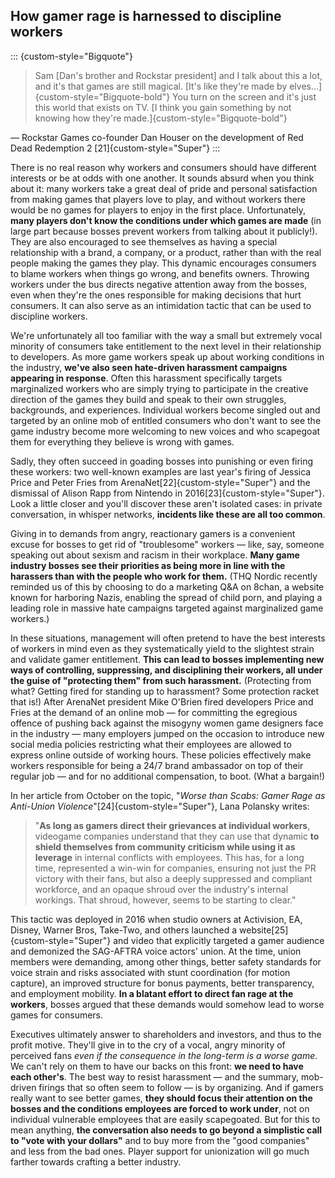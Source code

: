 ## How gamer rage is harnessed to discipline workers

::: {custom-style="Bigquote"}
> Sam [Dan's brother and Rockstar president] and I talk about this a lot, and
> it's that games are still magical. [It's like they're made by
> elves…]{custom-style="Bigquote-bold"} You turn on the screen and it's just
> this world that exists on TV. [I think you gain something by not knowing how
> they're made.]{custom-style="Bigquote-bold"}

— Rockstar Games co-founder Dan Houser on the development of Red Dead Redemption
2 [21]{custom-style="Super"}
:::

There is no real reason why workers and consumers should have different
interests or be at odds with one another. It sounds absurd when you think about
it: many workers take a great deal of pride and personal satisfaction from
making games that players love to play, and without workers there would be no
games for players to enjoy in the first place. Unfortunately, **many players
don't know the conditions under which games are made** (in large part because
bosses prevent workers from talking about it publicly!). They are also
encouraged to see themselves as having a special relationship with a brand, a
company, or a product, rather than with the real people making the games they
play. This dynamic encourages consumers to blame workers when things go wrong,
and benefits owners. Throwing workers under the bus directs negative attention
away from the bosses, even when they're the ones responsible for making
decisions that hurt consumers. It can also serve as an intimidation tactic that
can be used to discipline workers.

We're unfortunately all too familiar with the way a small but extremely vocal
minority of consumers take entitlement to the next level in their relationship
to developers. As more game workers speak up about working conditions in the
industry, **we've also seen hate-driven harassment campaigns appearing in
response**. Often this harassment specifically targets marginalized workers who
are simply trying to participate in the creative direction of the games they
build and speak to their own struggles, backgrounds, and experiences. Individual
workers become singled out and targeted by an online mob of entitled consumers
who don't want to see the game industry become more welcoming to new voices and
who scapegoat them for everything they believe is wrong with games.

Sadly, they often succeed in goading bosses into punishing or even firing these
workers: two well-known examples are last year's firing of Jessica Price and
Peter Fries from ArenaNet[22]{custom-style="Super"} and the dismissal of Alison
Rapp from Nintendo in 2016[23]{custom-style="Super"}. Look a little closer and
you'll discover these aren't isolated cases: in private conversation, in whisper
networks, **incidents like these are all too common**.

Giving in to demands from angry, reactionary gamers is a convenient excuse for
bosses to get rid of "troublesome" workers — like, say, someone speaking out
about sexism and racism in their workplace. **Many game industry bosses see
their priorities as being more in line with the harassers than with the people
who work for them.** (THQ Nordic recently reminded us of this by choosing to do
a marketing Q&A on 8chan, a website known for harboring Nazis, enabling the
spread of child porn, and playing a leading role in massive hate campaigns
targeted against marginalized game workers.)

In these situations, management will often pretend to have the best interests of
workers in mind even as they systematically yield to the slightest strain and
validate gamer entitlement. **This can lead to bosses implementing new ways of
controlling, suppressing, and disciplining their workers, all under the guise of
"protecting them" from such harassment.** (Protecting from what? Getting fired
for standing up to harassment? Some protection racket that is!) After ArenaNet
president Mike O'Brien fired developers Price and Fries at the demand of an
online mob — for committing the egregious offence of pushing back against the
misogyny women game designers face in the industry — many employers jumped on
the occasion to introduce new social media policies restricting what their
employees are allowed to express online outside of working hours. These policies
effectively make workers responsible for being a 24/7 brand ambassador on top of
their regular job — and for no additional compensation, to boot. (What a
bargain!)

In her article from October on the topic, "_Worse than Scabs: Gamer Rage as
Anti-Union Violence_"[24]{custom-style="Super"}, Lana Polansky writes:

> "**As long as gamers direct their grievances at individual workers**,
> videogame companies understand that they can use that dynamic **to shield
> themselves from community criticism **while** using it as leverage** in
> internal conflicts with employees. This has, for a long time, represented a
> win-win for companies, ensuring not just the PR victory with their fans, but
> also a deeply suppressed and compliant workforce, and an opaque shroud over
> the industry's internal workings. That shroud, however, seems to be starting
> to clear."

This tactic was deployed in 2016 when studio owners at Activision, EA, Disney,
Warner Bros, Take-Two, and others launched a website[25]{custom-style="Super"}
and video that explicitly targeted a gamer audience and demonized the SAG-AFTRA
voice actors' union. At the time, union members were demanding, among other
things, better safety standards for voice strain and risks associated with stunt
coordination (for motion capture), an improved structure for bonus payments,
better transparency, and employment mobility. **In a blatant effort to direct
fan rage at the workers**, bosses argued that these demands would somehow lead
to worse games for consumers.

Executives ultimately answer to shareholders and investors, and thus to the
profit motive. They'll give in to the cry of a vocal, angry minority of
perceived fans _even if the consequence in the long-term is a worse game_. We
can't rely on them to have our backs on this front: **we need to have each
other's**. The best way to resist harassment — and the summary, mob-driven
firings that so often seem to follow — is by organizing. And if gamers really
want to see better games, **they should focus their attention on the bosses and
the conditions employees are forced to work under**, not on individual
vulnerable employees that are easily scapegoated. But for this to mean anything,
**the conversation also needs to go beyond a simplistic call to "vote with your
dollars"** and to buy more from the "good companies" and less from the bad ones.
Player support for unionization will go much farther towards crafting a better
industry.
